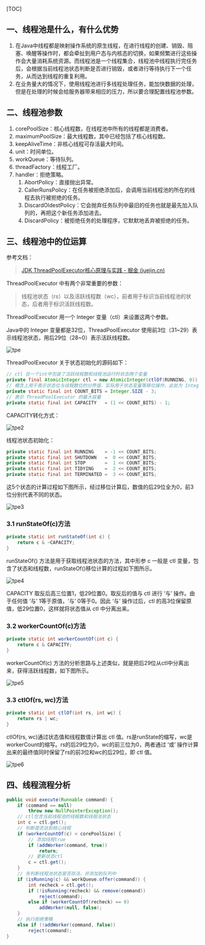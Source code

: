 [TOC]

## 一、线程池是什么，有什么优势

1. 在Java中线程都是映射操作系统的原生线程，在进行线程的创建、销毁、阻塞、唤醒等操作时，都会牵扯到用户态与内核态的切换，如果频繁进行这些操作会大量消耗系统资源。而线程池是一个线程集合，线程池中线程执行完任务后，会根据当前线程池状态判断是否进行销毁，或者进行等待执行下一个任务，从而达到线程的重复利用。
2. 在业务量大的情况下，使用线程池进行多线程处理任务，能加快数据的处理，但是在处理的时候会给服务器带来相应的压力，所以要合理配置线程池参数。

## 二、线程池参数

1. corePoolSize：核心线程数，在线程池中所有的线程都是消费者。
2. maximumPoolSize：最大线程数，其中已经包括了核心线程数。
3. keepAliveTime：非核心线程可存活最大时间。
4. unit：时间单位。
5. workQueue：等待队列。
6. threadFactory：线程工厂。
7. handler：拒绝策略。
   1. AbortPolicy：直接抛出异常。
   2. CallerRunsPolicy：在任务被拒绝添加后，会调用当前线程池的所在的线程去执行被拒绝的任务。
   3. DiscardOldestPolicy：它会抛弃任务队列中最旧的任务也就是最先加入队列的，再把这个新任务添加进去。
   4. DiscardPolicy：被拒绝任务的处理程序，它默默地丢弃被拒绝的任务。

## 三、线程池中的位运算

参考文档：

> [JDK ThreadPoolExecutor核心原理与实践 - 掘金 (juejin.cn)](https://juejin.cn/post/7044787917885014052#heading-8)

ThreadPoolExecutor 中有两个非常重要的参数：

> 线程池状态（rs）以及活跃线程数（wc），前者用于标识当前线程池的状态，后者用于标识活跃线程数。

ThreadPoolExecutor 用一个 Integer 变量（ctl）来设置这两个参数。

Java中的 Integer 变量都是32位，ThreadPoolExecutor 使用前3位（31~29）表示线程池状态，用后29位（28~0）表示活跃线程数。

![tpe](D:\notes\Java笔记\资源\tpe.jpg)

ThreadPoolExecutor 关于状态初始化的源码如下：

```java
// ctl 在一个int中包装了活跃线程数和线程池运行时状态两个变量
private final AtomicInteger ctl = new AtomicInteger(ctlOf(RUNNING, 0));
// 概念上用于表示状态位与线程数位的分界值，实际用于状态变量等移位操作，此处为 Integer.sixze-3=32-3=29
private static final int COUNT_BITS = Integer.SIZE - 3;
// 表示 ThreadPoolExecutor 的最大容量
private static final int CAPACITY   = (1 << COUNT_BITS) - 1;
```

CAPACITY转化方式：

![tpe2](D:\notes\Java笔记\资源\tpe2.jpg)

线程池状态初始化：

```java
private static final int RUNNING    = -1 << COUNT_BITS;
private static final int SHUTDOWN   =  0 << COUNT_BITS;
private static final int STOP       =  1 << COUNT_BITS;
private static final int TIDYING    =  2 << COUNT_BITS;
private static final int TERMINATED =  3 << COUNT_BITS;
```

这5个状态的计算过程如下图所示，经过移位计算后，数值的后29位全为0，前3位分别代表不同的状态。

![tpe3](D:\notes\Java笔记\资源\tpe3.jpg)

### 3.1 runStateOf(c)方法

```java
private static int runStateOf(int c) {
    return c & ~CAPACITY;
}
```

runStateOf() 方法是用于获取线程池状态的方法，其中形参 c 一般是 ctl 变量，包含了状态和线程数，runStateOf()移位计算的过程如下图所示。

![tpe4](D:\notes\Java笔记\资源\tpe4.jpg)

CAPACITY 取反后高三位置1，低29位置0。取反后的值与 ctl 进行 ‘与’ 操作。由于任何值 ‘与’ 1等于原值，‘与’ 0等于0。因此 ‘与’ 操作过后，ctl 的高3位保留原值，低29位置0，这样就将状态值从 ctl 中分离出来。

### 3.2 workerCountOf(c)方法

```java
private static int workerCountOf(int c) {
    return c & CAPACITY;
}
```

workerCountOf(c) 方法的分析思路与上述类似，就是把后29位从ctl中分离出来，获得活跃线程数，如下图所示。

![tpe5](D:\notes\Java笔记\资源\tpe5.jpg)

### 3.3 ctlOf(rs, wc)方法

```java
private static int ctlOf(int rs, int wc) {
    return rs | wc;
}
```

ctlOf(rs, wc)通过状态值和线程数值计算出 ctl 值。rs是runState的缩写，wc是workerCount的缩写。rs的后29位为0，wc的前三位为0，两者通过 ‘或’ 操作计算出来的最终值同时保留了rs的前3位和wc的后29位，即 ctl 值。

![tpe6](D:\notes\Java笔记\资源\tpe6.jpg)



## 四、线程流程分析



```java
public void execute(Runnable command) {
    if (command == null)
        throw new NullPointerException();
    // ctl包含当前线程池的线程数和线程池状态
    int c = ctl.get();
    // 判断是否达到核心线程
    if (workerCountOf(c) < corePoolSize) {
        // 添加线程true
        if (addWorker(command, true))
            return;
        // 更新状态ctl
        c = ctl.get();
    }
    // 先判断线程池状态是否存活，并添加到队列中
    if (isRunning(c) && workQueue.offer(command)) {
        int recheck = ctl.get();
        if (!isRunning(recheck) && remove(command))
            reject(command);
        else if (workerCountOf(recheck) == 0)
            addWorker(null, false);
    }
    // 执行拒绝策略
    else if (!addWorker(command, false))
        reject(command);
}
```



















